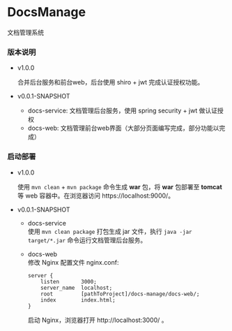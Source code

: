 # DocsManage
文档管理系统


### 版本说明

- v1.0.0
    
    合并后台服务和前台web，后台使用 shiro + jwt 完成认证授权功能。

- v0.0.1-SNAPSHOT

    - docs-service: 文档管理后台服务，使用 spring security + jwt 做认证授权
    - docs-web: 文档管理前台web界面（大部分页面编写完成，部分功能以完成）

### 启动部署

- v1.0.0
    
    使用 `mvn clean` + `mvn package` 命令生成 **war** 包，将 **war** 包部署至 **tomcat** 等 web 容器中。在浏览器访问 https://localhost:9000/。

- v0.0.1-SNAPSHOT

    - docs-service  
        使用 `mvn clean package` 打包生成 jar 文件，执行 `java -jar target/*.jar` 命令运行文档管理后台服务。
    
    - docs-web  
        修改 Nginx 配置文件 nginx.conf:  
        ```
        server {
            listen       3000;
            server_name  localhost;
            root         [pathToProject]/docs-manage/docs-web/;
            index        index.html;
        }
        ```  
        启动 Nginx，浏览器打开 http://localhost:3000/ 。
